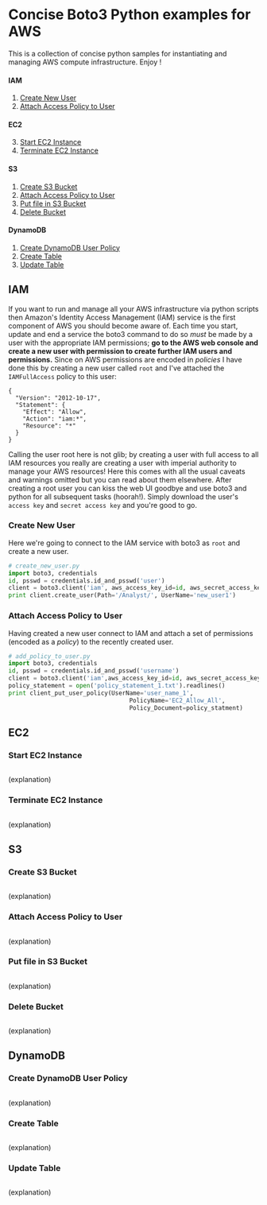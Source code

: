 # Concise Boto3 Python examples for AWS
This is a collection of concise python samples for instantiating and managing AWS compute infrastructure. Enjoy !

#### IAM
1. [Create New User](#create-new-user)
2. [Attach Access Policy to User](#attach-access-policy-to-user)

#### EC2
3. [Start EC2 Instance](#start-ec2-instance)
4. [Terminate EC2 Instance](#terminate-ec2-instance)

#### S3
1. [Create S3 Bucket](#create-s3-bucket)
2. [Attach Access Policy to User](#attach-access-policy-to-user)
3. [Put file in S3 Bucket](#put-file-in-s3-bucket)
4. [Delete Bucket](#delete-bucket)

#### DynamoDB
1. [Create DynamoDB User Policy](#create-dynamodb-user-policy)
2. [Create Table](#create-table)
3. [Update Table](#update-table)

## IAM
If you want to run and manage all your AWS infrastructure via python scripts then Amazon's Identity Access Management (IAM) service is the first component of AWS you should become aware of. Each time you start, update and end a service the boto3 command to do so _must_ be made by a user with the appropriate IAM permissions; **go to the AWS web console and create a new user with permission to create further IAM users and permissions.** Since on AWS permissions are encoded in _policies_ I have done this by creating a new user called `root` and I've attached the `IAMFullAccess` policy to this user:

```
{
  "Version": "2012-10-17",
  "Statement": {
    "Effect": "Allow",
    "Action": "iam:*",
    "Resource": "*"
  }
}
```

Calling the user root here is not glib; by creating a user with full access to all IAM resources you really are creating a user with imperial authority to manage your AWS resources! Here this comes with all the usual caveats and warnings omitted but you can read about them elsewhere. After creating a root user you can kiss the web UI goodbye and use boto3 and python for all subsequent tasks (hoorah!). Simply download the user's `access key` and `secret access key` and you're good to go.

### Create New User
Here we're going to connect to the IAM service with boto3 as `root` and create a new user.

```python
# create_new_user.py
import boto3, credentials
id, psswd = credentials.id_and_psswd('user')
client = boto3.client('iam', aws_access_key_id=id, aws_secret_access_key=psswd)
print client.create_user(Path='/Analyst/', UserName='new_user1')
```

### Attach Access Policy to User
Having created a new user connect to IAM and attach a set of permissions (encoded as a _policy_) to the recently created user.
```python
# add_policy_to_user.py
import boto3, credentials
id, psswd = credentials.id_and_psswd('username')
client = boto3.client('iam',aws_access_key_id=id, aws_secret_access_key=psswd)
policy_statement = open('policy_statement_1.txt').readlines()
print client_put_user_policy(UserName='user_name_1',
                                  PolicyName='EC2_Allow_All',
                                  Policy_Document=policy_statment)
```


## EC2

### Start EC2 Instance
```python

```
(explanation)

### Terminate EC2 Instance
```python

```
(explanation)


## S3
### Create S3 Bucket
```python

```
(explanation)

### Attach Access Policy to User
```python

```
(explanation)

### Put file in S3 Bucket
```python

```
(explanation)

### Delete Bucket
```python

```
(explanation)


## DynamoDB
### Create DynamoDB User Policy
```python

```
(explanation)

### Create Table
```python

```
(explanation)

### Update Table
```python

```
(explanation)

